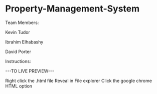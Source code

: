 # Property-Management-System

Team Members:

Kevin Tudor

Ibrahim Elhabashy

David Porter

Instructions:

---TO LIVE PREVIEW---

Right click the .html file 
Reveal in File explorer
Click the google chrome HTML option
